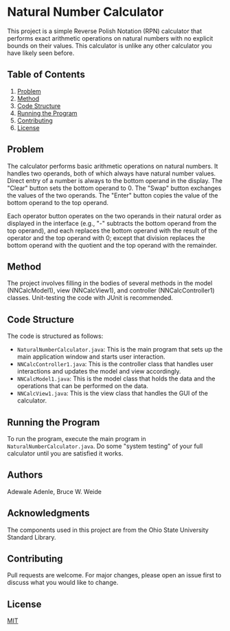 # Natural Number Calculator

This project is a simple Reverse Polish Notation (RPN) calculator that performs exact arithmetic operations on natural numbers with no explicit bounds on their values. This calculator is unlike any other calculator you have likely seen before.

## Table of Contents

1. [Problem](#problem)
2. [Method](#method)
3. [Code Structure](#code-structure)
4. [Running the Program](#running-the-program)
5. [Contributing](#contributing)
6. [License](#license)

## Problem

The calculator performs basic arithmetic operations on natural numbers. It handles two operands, both of which always have natural number values. Direct entry of a number is always to the bottom operand in the display. The "Clear" button sets the bottom operand to 0. The "Swap" button exchanges the values of the two operands. The "Enter" button copies the value of the bottom operand to the top operand.

Each operator button operates on the two operands in their natural order as displayed in the interface (e.g., "-" subtracts the bottom operand from the top operand), and each replaces the bottom operand with the result of the operator and the top operand with 0; except that division replaces the bottom operand with the quotient and the top operand with the remainder.

## Method

The project involves filling in the bodies of several methods in the model (NNCalcModel1), view (NNCalcView1), and controller (NNCalcController1) classes. Unit-testing the code with JUnit is recommended.

## Code Structure

The code is structured as follows:

- `NaturalNumberCalculator.java`: This is the main program that sets up the main application window and starts user interaction.
- `NNCalcController1.java`: This is the controller class that handles user interactions and updates the model and view accordingly.
- `NNCalcModel1.java`: This is the model class that holds the data and the operations that can be performed on the data.
- `NNCalcView1.java`: This is the view class that handles the GUI of the calculator.

## Running the Program

To run the program, execute the main program in `NaturalNumberCalculator.java`. Do some "system testing" of your full calculator until you are satisfied it works.

## Authors

Adewale Adenle, Bruce W. Weide

## Acknowledgments

The components used in this project are from the Ohio State University Standard Library.

## Contributing

Pull requests are welcome. For major changes, please open an issue first to discuss what you would like to change.

## License

[MIT](https://choosealicense.com/licenses/mit/)
